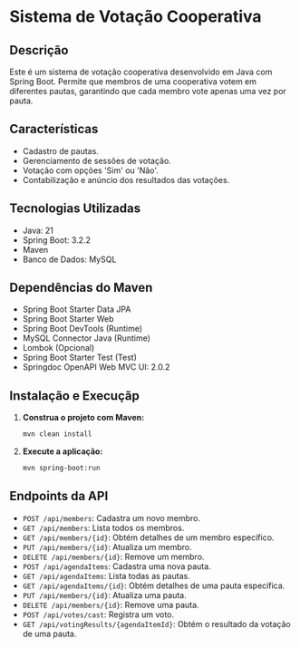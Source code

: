 # Sistema de Votação Cooperativa

## Descrição
Este é um sistema de votação cooperativa desenvolvido em Java com Spring Boot. Permite que membros de uma cooperativa votem em diferentes pautas, garantindo que cada membro vote apenas uma vez por pauta.

## Características
- Cadastro de pautas.
- Gerenciamento de sessões de votação.
- Votação com opções 'Sim' ou 'Não'.
- Contabilização e anúncio dos resultados das votações.

## Tecnologias Utilizadas
- Java: 21
- Spring Boot: 3.2.2
- Maven
- Banco de Dados: MySQL

## Dependências do Maven
- Spring Boot Starter Data JPA
- Spring Boot Starter Web
- Spring Boot DevTools (Runtime)
- MySQL Connector Java (Runtime)
- Lombok (Opcional)
- Spring Boot Starter Test (Test)
- Springdoc OpenAPI Web MVC UI: 2.0.2

## Instalação e Execuçãp
1. **Construa o projeto com Maven:**
   ```bash
   mvn clean install
2. **Execute a aplicação:**
   ```bash
   mvn spring-boot:run
## Endpoints da API
- `POST /api/members`: Cadastra um novo membro.
- `GET /api/members`: Lista todos os membros.
- `GET /api/members/{id}`: Obtém detalhes de um membro específico.
- `PUT /api/members/{id}`: Atualiza um membro.
- `DELETE /api/members/{id}`: Remove um membro.
- `POST /api/agendaItems`: Cadastra uma nova pauta.
- `GET /api/agendaItems`: Lista todas as pautas.
- `GET /api/agendaItems/{id}`: Obtém detalhes de uma pauta específica.
- `PUT /api/members/{id}`: Atualiza uma pauta.
- `DELETE /api/members/{id}`: Remove uma pauta.
- `POST /api/votes/cast`: Registra um voto.
- `GET /api/votingResults/{agendaItemId}`: Obtém o resultado da votação de uma pauta.
